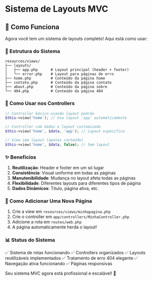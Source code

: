 # Sistema de Layouts MVC

## 🎯 Como Funciona

Agora você tem um sistema de layouts completo! Aqui está como usar:

### 📁 Estrutura do Sistema

```
resources/views/
├── layouts/
│   ├── app.php      # Layout principal (header + footer)
│   └── error.php    # Layout para páginas de erro
├── home.php         # Conteúdo da página home
├── contato.php      # Conteúdo da página contato
├── about.php        # Conteúdo da página sobre
└── 404.php          # Conteúdo da página 404
```

### 🔧 Como Usar nos Controllers

```php
// Controller básico usando layout padrão
$this->view('home'); // Usa layout 'app' automaticamente

// Controller com dados e layout customizado
$this->view('home', $data, 'app'); // Layout específico

// View sem layout (apenas conteúdo)
$this->view('home', $data, false); // Sem layout
```

### ✨ Benefícios

1. **Reutilização**: Header e footer em um só lugar
2. **Consistência**: Visual uniforme em todas as páginas  
3. **Manutenibilidade**: Mudança no layout afeta todas as páginas
4. **Flexibilidade**: Diferentes layouts para diferentes tipos de página
5. **Dados Dinâmicos**: Título, página ativa, etc.

### 🚀 Como Adicionar Uma Nova Página

1. Crie a view em `resources/views/minhapagina.php`
2. Crie o controller em `app/controllers/MinhaController.php`
3. Adicione a rota em `routes/web.php`
4. A página automaticamente herda o layout!

### 📊 Status do Sistema

✅ Sistema de rotas funcionando
✅ Controllers organizados
✅ Layouts reutilizáveis implementados
✅ Tratamento de erro 404 elegante
✅ Navegação ativa funcionando
✅ Páginas responsivas

Seu sistema MVC agora está profissional e escalável! 🎉
